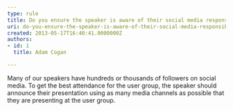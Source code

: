 ```yaml
---
type: rule
title: Do you ensure the speaker is aware of their social media responsibilities?
uri: do-you-ensure-the-speaker-is-aware-of-their-social-media-responsibilities
created: 2013-05-17T16:40:41.0000000Z
authors:
- id: 1
  title: Adam Cogan

---
```




<span class='intro'> <p>​Many of our speakers have hundreds or thousands of followers on social media. To get the best attendance for the user group, the speaker should announce their presentation using as many media channels as possible that they are presenting at the user group.​​​​<br></p>​ </span>




